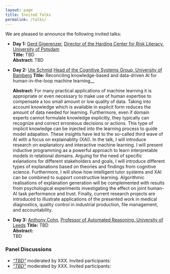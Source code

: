 ```yaml
---
layout: page
title: Invited Talks
permalink: /talks/
---
```


We are pleased to announce the following invited talks:

- **Day 1:** [Gerd Gigerenzer](https://advancesincognitivesystems.github.io/acs/speakers/gerd_gigerenzer), [Director of the Harding Center for Risk Literacy, University of Potsdam](https://www.mpib-berlin.mpg.de/staff/gerd-gigerenzer)  
    **Title:** TBD  
    **Abstract:**
    TBD

- **Day 2:** [Ute Schmid](https://advancesincognitivesystems.github.io/acs/speakers/ute_schmid) [Head of the Cognitive Systems Group, University of Bamberg](https://www.mpib-berlin.mpg.de/staff/gerd-gigerenzer)
    **Title:** Reconciling knowledge-based and data-driven AI for human-in-the-loop machine learning__

    **Abstract:** For many practical applications of machine learning it is appropriate or even necessary to make use of human expertise to compensate a too small amount or low quality of data. Taking into account knowledge which is available in explicit form reduces the amount of data needed for learning. Furthermore, even if domain experts cannot formulate knowledge explicitly, they typically can recognize and correct erroneous decisions or actions. This type of implicit knowledge can be injected into the learning process to guide model adapation. These insights have led to the so-called third wave of AI with a focus on explainablity (XAI). In the talk, I will
introduce research on explanatory and interactive machine learning. I will present inductive programming as a powerful approach to learn interpretable models in relational domains. Arguing for the need of specific exlanations for different stakeholders and goals, I will introduce different types of explanations based on theories and findings from cognitive science. Furthermore, I will show how intelligent tutor systems and XAI can be combined to support constructive learning. Algorithmic realisations of explanation generation will be complemented with results from psychological experiments investigating the effect on joint human-AI task performance and trust. Finally, current research projects are introduced to illustrate applications of the presented work in medical diagnostics, quality control in industrial production, file management, and accountability.

- **Day 3:**  [Anthony Cohn](https://advancesincognitivesystems.github.io/acs/speakers/Anthony_Cohn),  [Professor of Automated Reasoning, University of Leeds](https://eps.leeds.ac.uk/computing/staff/76/professor-anthony-g-cohn-freng-ceng-citp)
    **Title:** TBD  
    **Abstract:**   
    TBD


### Panel Discussions

- [_"TBD"_](https://advancesincognitivesystems.github.io/acs/day2/) moderated by XXX. Invited participants: 
- [_"TBD"_](https://advancesincognitivesystems.github.io/acs/day3/) moderated by XXX. Invited participants:
